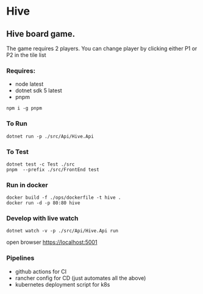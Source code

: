 # Hive

## Hive board game.
The game requires 2 players. You can change player by clicking either P1 or P2 in the tile list

### Requires:
- node latest
- dotnet sdk 5 latest
- pnpm 

```
npm i -g pnpm  
```

### To Run
```
dotnet run -p ./src/Api/Hive.Api
```

### To Test
```
dotnet test -c Test ./src
pnpm  --prefix ./src/FrontEnd test
```

### Run in docker
```
docker build -f ./ops/dockerfile -t hive .
docker run -d -p 80:80 hive
```

### Develop with live watch
```
dotnet watch -v -p ./src/Api/Hive.Api run
```

open browser [https://localhost:5001](https://localhost:5001)


### Pipelines
* github actions for CI
* rancher config for CD (just automates all the above)
* kubernetes deployment script for k8s
